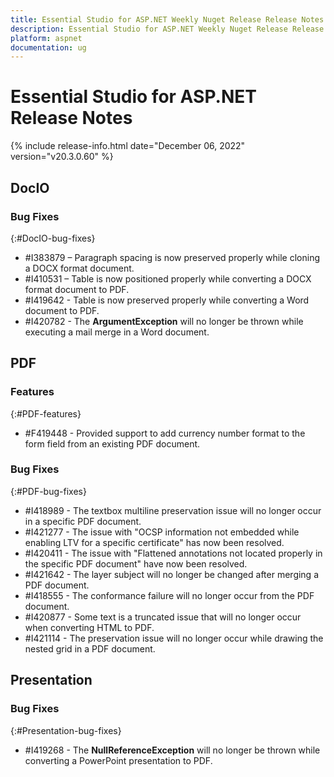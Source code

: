 ```yaml
---
title: Essential Studio for ASP.NET Weekly Nuget Release Release Notes  
description: Essential Studio for ASP.NET Weekly Nuget Release Release Notes  
platform: aspnet
documentation: ug
---
```


# Essential Studio for ASP.NET  Release Notes  

{% include release-info.html date="December 06, 2022"  version="v20.3.0.60" %} 






## DocIO

### Bug Fixes
{:#DocIO-bug-fixes}

* \#I383879 – Paragraph spacing is now preserved properly while cloning a DOCX format document.
* \#I410531 – Table is now positioned properly while converting a DOCX format document to PDF.
* \#I419642 - Table is now preserved properly while converting a Word document to PDF.
* \#I420782 - The **ArgumentException** will no longer be thrown while executing a mail merge in a Word document.
## PDF

### Features
{:#PDF-features}

* \#F419448 -	Provided support to add currency number format to the form field from an existing PDF document.

### Bug Fixes
{:#PDF-bug-fixes}

* \#I418989 - 	The textbox multiline preservation issue will no longer occur in a specific PDF document.
* \#I421277 - 	The issue with "OCSP information not embedded while enabling LTV for a specific certificate" has now been resolved.
* \#I420411 - 	The issue with "Flattened annotations not located properly in the specific PDF document" have now been resolved.
* \#I421642 - 	The layer subject will no longer be changed after merging a PDF document.
* \#I418555 - 	The conformance failure will no longer occur from the PDF document.
* \#I420877 - 	Some text is a truncated issue that will no longer occur when converting HTML to PDF.
* \#I421114 - 	The preservation issue will no longer occur while drawing the nested grid in a PDF document.

## Presentation

### Bug Fixes
{:#Presentation-bug-fixes}

* \#I419268 - The **NullReferenceException** will no longer be thrown while converting a PowerPoint presentation to PDF.
